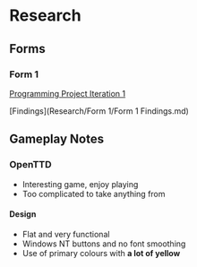 # Research

## Forms

### Form 1
[Programming Project Iteration 1](https://docs.google.com/forms/d/1Lv5mmVu1mXq0nCoQfy5fuS6VjzCBzqz8s7A_yvjTWqc/edit)

[Findings](Research/Form 1/Form 1 Findings.md)

## Gameplay Notes

### OpenTTD
- Interesting game, enjoy playing
- Too complicated to take anything from

#### Design
- Flat and very functional
- Windows NT buttons and no font smoothing
- Use of primary colours with **a lot of yellow**

